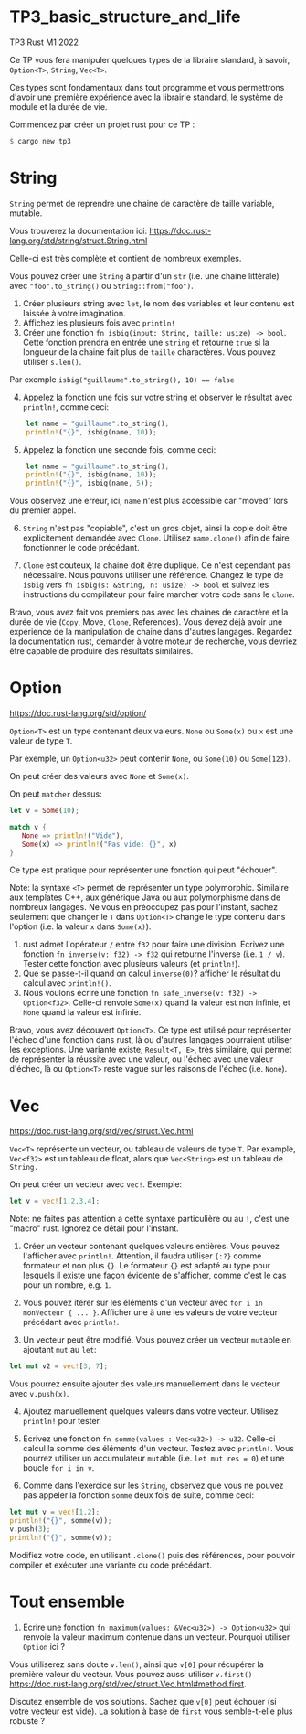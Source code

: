 # TP3_basic_structure_and_life
TP3 Rust M1 2022

Ce TP vous fera manipuler quelques types de la libraire standard, à savoir, `Option<T>`, `String`, `Vec<T>`.

Ces types sont fondamentaux dans tout programme et vous permettrons d'avoir une première expérience avec la librairie standard, le système de module et la durée de vie.

Commencez par créer un projet rust pour ce TP :

```rust
$ cargo new tp3
```

# String

`String` permet de reprendre une chaine de caractère de taille variable, mutable.

Vous trouverez la documentation ici: https://doc.rust-lang.org/std/string/struct.String.html

Celle-ci est très complète et contient de nombreux exemples.

Vous pouvez créer une `String` à partir d'un `str` (i.e. une chaine littérale) avec `"foo".to_string()` ou `String::from("foo")`.

1. Créer plusieurs string avec `let`, le nom des variables et leur contenu est laissée à votre imagination.
2. Affichez les plusieurs fois avec `println!`
3. Créer une fonction `fn isbig(input: String, taille: usize) -> bool`. Cette fonction prendra en entrée une `string` et retourne `true` si la longueur de la chaine fait plus de `taille` charactères. Vous pouvez utiliser `s.len()`.

Par exemple `isbig("guillaume".to_string(), 10) == false`

4. Appelez la fonction une fois sur votre string et observer le résultat avec `println!`, comme ceci:

```rust
    let name = "guillaume".to_string();
    println!("{}", isbig(name, 10));
```

5. Appelez la fonction une seconde fois, comme ceci:

```rust
    let name = "guillaume".to_string();
    println!("{}", isbig(name, 10));
    println!("{}", isbig(name, 5));
```

Vous observez une erreur, ici, `name` n'est plus accessible car "moved" lors du premier appel.

6. `String` n'est pas "copiable", c'est un gros objet, ainsi la copie doit être explicitement demandée avec `Clone`. Utilisez `name.clone()` afin de faire fonctionner le code précédant.

7. `Clone` est couteux, la chaine doit être dupliqué. Ce n'est cependant pas nécessaire. Nous pouvons utiliser une référence. Changez le type de `isbig` vers `fn isbig(s: &String, n: usize) -> bool` et suivez les instructions du compilateur pour faire marcher votre code sans le `clone`.

Bravo, vous avez fait vos premiers pas avec les chaines de caractère et la durée de vie (`Copy`, Move, `Clone`, References). Vous devez déjà avoir une expérience de la manipulation de chaine dans d'autres langages. Regardez la documentation rust, demander à votre moteur de recherche, vous devriez être capable de produire des résultats similaires.

# Option<T>

https://doc.rust-lang.org/std/option/

`Option<T>` est un type contenant deux valeurs. `None` ou `Some(x)` ou `x` est une valeur de type `T`.

Par exemple, un `Option<u32>` peut contenir `None`, ou `Some(10)` ou `Some(123)`.

On peut créer des valeurs avec `None` et `Some(x)`.

On peut `matcher` dessus:

```rust
let v = Some(10);

match v {
   None => println!("Vide"),
   Some(x) => println!("Pas vide: {}", x)
}
```

Ce type est pratique pour représenter une fonction qui peut "échouer".

Note: la syntaxe `<T>` permet de représenter un type polymorphic. Similaire aux templates C++, aux générique Java ou aux polymorphisme dans de nombreux langages. Ne vous en préoccupez pas pour l'instant, sachez seulement que changer le `T` dans `Option<T>` change le type contenu dans l'option (i.e. la valeur `x` dans `Some(x)`).

1. rust admet l'opérateur `/` entre `f32` pour faire une division. Ecrivez une fonction `fn inverse(v: f32) -> f32` qui retourne l'inverse (i.e. `1 / v`). Tester cette fonction avec plusieurs valeurs (et `println!`).
2. Que se passe-t-il quand on calcul `inverse(0)`? afficher le résultat du calcul avec `println!()`.
3. Nous voulons écrire une fonction `fn safe_inverse(v: f32) -> Option<f32>`. Celle-ci renvoie `Some(x)` quand la valeur est non infinie, et `None` quand la valeur est infinie.

Bravo, vous avez découvert `Option<T>`. Ce type est utilisé pour représenter l'échec d'une fonction dans rust, là ou d'autres langages pourraient utiliser les exceptions. Une variante existe, `Result<T, E>`, très similaire, qui permet de représenter la réussite avec une valeur, ou l'échec avec une valeur d'échec, là ou `Option<T>` reste vague sur les raisons de l'échec (i.e. `None`).

# Vec<T>

https://doc.rust-lang.org/std/vec/struct.Vec.html

`Vec<T>` représente un vecteur, ou tableau de valeurs de type `T`. Par example, `Vec<f32>` est un tableau de float, alors que `Vec<String>` est un tableau de `String.`

On peut créer un vecteur avec `vec!`. Exemple:

```rust
let v = vec![1,2,3,4];
```

Note: ne faites pas attention a cette syntaxe particulière ou au `!`, c'est une "macro" rust. Ignorez ce détail pour l'instant.


1. Créer un vecteur contenant quelques valeurs entières. Vous pouvez l'afficher avec `println!`. Attention, il faudra utiliser `{:?}` comme formateur et non plus `{}`. Le formateur `{}` est adapté au type pour lesquels il existe une façon évidente de s'afficher, comme c'est le cas pour un nombre, e.g. `1`.

2. Vous pouvez itérer sur les éléments d'un vecteur avec `for i in monVecteur { ... }`. Afficher une à une les valeurs de votre vecteur précédant avec `println!`.

3. Un vecteur peut être modifié. Vous pouvez créer un vecteur `mut`able en ajoutant `mut` au `let`:

```rust
let mut v2 = vec![3, 7];
```

Vous pourrez ensuite ajouter des valeurs manuellement dans le vecteur avec `v.push(x)`.

4. Ajoutez manuellement quelques valeurs dans votre vecteur. Utilisez `println!` pour tester.

5. Écrivez une fonction `fn somme(values : Vec<u32>) -> u32`. Celle-ci calcul la somme des éléments d'un vecteur. Testez avec `println!`. Vous pourrez utiliser un accumulateur `mut`able (i.e. `let mut res = 0`) et une boucle `for i in v`.

6. Comme dans l'exercice sur les `String`, observez que vous ne pouvez pas appeler la fonction `somme` deux fois de suite, comme ceci:

```rust
let mut v = vec![1,2];
println!("{}", somme(v));
v.push(3);
println!("{}", somme(v));
```

Modifiez votre code, en utilisant `.clone()` puis des références, pour pouvoir compiler et exécuter une variante du code précédant.

# Tout ensemble

1. Écrire une fonction `fn maximum(values: &Vec<u32>) -> Option<u32>` qui renvoie la valeur maximum contenue dans un vecteur. Pourquoi utiliser `Option` ici ?

Vous utiliserez sans doute `v.len()`, ainsi que `v[0]` pour récupérer la première valeur du vecteur. Vous pouvez aussi utiliser `v.first()` https://doc.rust-lang.org/std/vec/struct.Vec.html#method.first.

Discutez ensemble de vos solutions. Sachez que `v[0]` peut échouer (si votre vecteur est vide). La solution à base de `first` vous semble-t-elle plus robuste ? 

